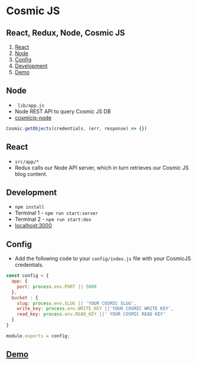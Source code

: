 # Cosmic JS
## React, Redux, Node, Cosmic JS


1. [React](#react)
1. [Node](#node)
1. [Config](#config)
1. [Development](#development)
1. [Demo](#demo)



## Node
- ``` lib/app.js```
- Node REST API to query Cosmic JS DB
- [cosmicjs-node](https://github.com/cosmicjs/cosmicjs-node)
``` javascript
Cosmic.getObjects(credentials, (err, response) => {})
```

## React
- ```src/app/*```
- Redux calls our Node API server, which in turn retrieves our Cosmic JS blog content.

## Development
- ```npm install```
- Terminal 1 - ```npm run start:server```
- Terminal 2 - ```npm run start:dev```
- [localhost:3000]('http://localhost:3000')

## Config
-  Add the following code to your ```config/index.js``` file with your CosmicJS credentials.
``` javascript
const config = {
  app: {
    port: process.env.PORT || 5000
  },
  bucket : {
    slug: process.env.SLUG || 'YOUR COSMIC SLUG',
    write_key: process.env.WRITE_KEY ||'YOUR COSMIC WRITE KEY',
    read_key: process.env.READ_KEY ||' YOUR COSMIC READ KEY'
  }
}

module.exports = config;
```


## [Demo](https://cosmicjs.com/apps/react-blog)
